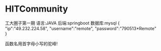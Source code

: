 # HITCommunity
工大圈子第一期
语言:JAVA
后端:springboot
数据库:mysql
{
"ip":"49.232.224.58",
"username":"remote",
"password":"790513*Remote"
}


函数名用首字母小写的驼峰!

